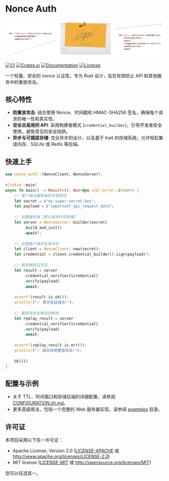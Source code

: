 # Nonce Auth

![Nonce Auth Banner](docs/banner.png)

[![CI](https://github.com/kookyleo/nonce-auth/workflows/CI/badge.svg)](https://github.com/kookyleo/nonce-auth/actions)
[![Crates.io](https://img.shields.io/crates/v/nonce-auth.svg)](https://crates.io/crates/nonce-auth)
[![Documentation](https://docs.rs/nonce-auth/badge.svg)](https://docs.rs/nonce-auth)
[![License](https://img.shields.io/crates/l/nonce-auth.svg)](https://github.com/kookyleo/nonce-auth#license)

一个轻量、安全的 nonce 认证库，专为 Rust 设计，旨在有效防止 API 和其他服务中的重放攻击。

## 核心特性

- **防重放攻击**: 结合使用 Nonce、时间戳和 HMAC-SHA256 签名，确保每个请求的唯一性和真实性。
- **安全且易用的 API**: 采用构建者模式 (`credential_builder`)，引导开发者安全使用，避免常见的安全陷阱。
- **异步与可插拔存储**: 完全异步的设计，以及基于 trait 的存储系统，允许轻松集成内存、SQLite 或 Redis 等后端。

## 快速上手

```rust
use nonce_auth::{NonceClient, NonceServer};

#[tokio::main]
async fn main() -> Result<(), Box<dyn std::error::Error>> {
    // 客户端与服务端的共享密钥
    let secret = b"my-super-secret-key";
    let payload = b"important_api_request_data";

    // 创建服务端（默认使用内存存储）
    let server = NonceServer::builder(secret)
        .build_and_init()
        .await?;

    // 创建客户端并生成凭证
    let client = NonceClient::new(secret);
    let credential = client.credential_builder().sign(payload)?;

    // 服务端验证凭证
    let result = server
        .credential_verifier(&credential)
        .verify(payload)
        .await;
    
    assert!(result.is_ok());
    println!("✅ 首次验证成功!");

    // 重放攻击会被自动拒绝
    let replay_result = server
        .credential_verifier(&credential)
        .verify(payload)
        .await;
    
    assert!(replay_result.is_err());
    println!("✅ 成功拒绝重放攻击!");

    Ok(())
}
```

## 配置与示例

- 关于 TTL、时间窗口和存储后端的详细配置，请参阅 [CONFIGURATION.zh.md](docs/CONFIGURATION.zh.md)。
- 更多高级用法，包括一个完整的 Web 服务器实现，请参阅 [examples](examples/) 目录。

## 许可证

本项目采用以下任一许可证：

- Apache License, Version 2.0 ([LICENSE-APACHE](LICENSE-APACHE) 或 http://www.apache.org/licenses/LICENSE-2.0)
- MIT license ([LICENSE-MIT](LICENSE-MIT) 或 http://opensource.org/licenses/MIT)

您可以任选其一。